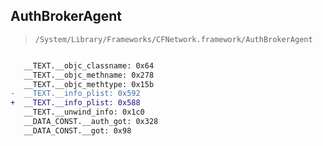 ## AuthBrokerAgent

> `/System/Library/Frameworks/CFNetwork.framework/AuthBrokerAgent`

```diff

   __TEXT.__objc_classname: 0x64
   __TEXT.__objc_methname: 0x278
   __TEXT.__objc_methtype: 0x15b
-  __TEXT.__info_plist: 0x592
+  __TEXT.__info_plist: 0x588
   __TEXT.__unwind_info: 0x1c0
   __DATA_CONST.__auth_got: 0x328
   __DATA_CONST.__got: 0x98

```
